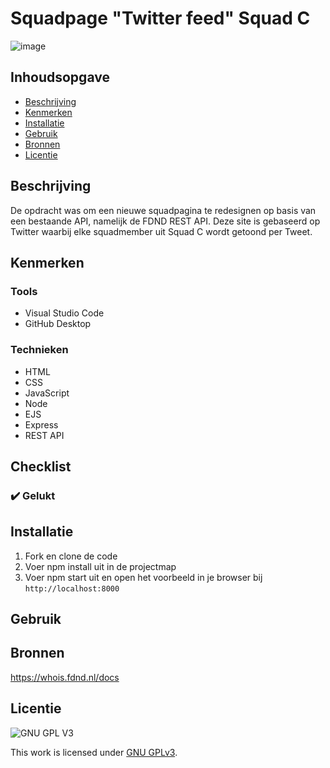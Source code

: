 # Squadpage "Twitter feed" Squad C

![image](https://user-images.githubusercontent.com/112856292/220222036-b5a55526-afbc-4cd6-a052-89d5a38a8c4d.png)


## Inhoudsopgave

- [Beschrijving](#beschrijving)
- [Kenmerken](#kenmerken)
- [Installatie](#installatie)
- [Gebruik](#gebruik)
- [Bronnen](#bronnen)
- [Licentie](#licentie)

## Beschrijving
De opdracht was om een nieuwe squadpagina te redesignen op basis van een bestaande API, namelijk de FDND REST API.
Deze site is gebaseerd op Twitter waarbij elke squadmember uit Squad C wordt getoond per Tweet.

## Kenmerken

### Tools
* Visual Studio Code
* GitHub Desktop 

### Technieken
* HTML
* CSS
* JavaScript
* Node
* EJS
* Express
* REST API

## Checklist
### ✔️ Gelukt


## Installatie

1. Fork en clone de code
2. Voer npm install uit in de projectmap
3. Voer npm start uit en open het voorbeeld in je browser bij ``http://localhost:8000``

## Gebruik

## Bronnen

https://whois.fdnd.nl/docs

## Licentie

![GNU GPL V3](https://www.gnu.org/graphics/gplv3-127x51.png)

This work is licensed under [GNU GPLv3](./LICENSE).
